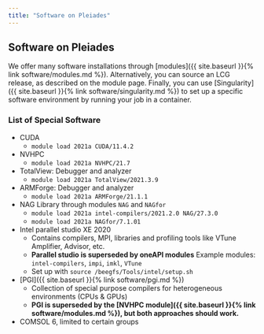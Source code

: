 ```yaml
---
title: "Software on Pleiades"
---
```


## Software on Pleiades
We offer many software installations through [modules]({{ site.baseurl }}{% link software/modules.md %}).
Alternatively, you can source an LCG release, as described on the module page.
Finally, you can use [Singularity]({{ site.baseurl }}{% link software/singularity.md %}) to set up a specific software environment by running your job in a container.

### List of Special Software
  - CUDA
    - `module load 2021a CUDA/11.4.2`
  - NVHPC
    - `module load 2021a NVHPC/21.7`
  - TotalView: Debugger and analyzer
    - `module load 2021a TotalView/2021.3.9`
  - ARMForge: Debugger and analyzer
    - `module load 2021a ARMForge/21.1.1`
  - NAG Library through modules `NAG` and `NAGfor`
    - `module load 2021a intel-compilers/2021.2.0 NAG/27.3.0`
    - `module load 2021a NAGfor/7.1.01`
  - Intel parallel studio XE 2020
    - Contains compilers, MPI, libraries and profiling tools like VTune Amplifier, Advisor, etc.
    - **Parallel studio is superseded by oneAPI modules** Example modules: `intel-compilers`, `impi`, `imkl`, `VTune`
    - Set up with `source /beegfs/Tools/intel/setup.sh`
  - [PGI]({{ site.baseurl }}{% link software/pgi.md %})
    - Collection of special purpose compilers for heterogeneous environments (CPUs & GPUs)
    - **PGI is superseded by the [NVHPC module]({{ site.baseurl }}{% link software/modules.md %}), but both approaches should work.**
  - COMSOL 6, limited to certain groups
